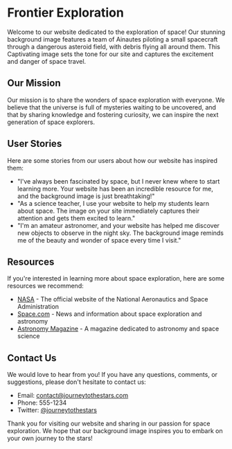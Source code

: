 <!--font:Poppins-->

# Frontier Exploration

Welcome to our website dedicated to the exploration of space! Our stunning background image features a team of Ainautes piloting a small spacecraft through a dangerous asteroid field, with debris flying all around them. This Cap<wbr>ti<wbr>va<wbr>ting image sets the tone for our site and captures the excitement and danger of space travel.

## Our Mission

Our mission is to share the wonders of space exploration with everyone. We believe that the universe is full of mysteries waiting to be uncovered, and that by sharing knowledge and fostering curiosity, we can inspire the next generation of space explorers.

## User Stories

Here are some stories from our users about how our website has inspired them:

-   "I've always been fascinated by space, but I never knew where to start learning more. Your website has been an incredible resource for me, and the background image is just breathtaking!"
-   "As a science teacher, I use your website to help my students learn about space. The image on your site immediately captures their attention and gets them excited to learn."
-   "I'm an amateur astronomer, and your website has helped me discover new objects to observe in the night sky. The background image reminds me of the beauty and wonder of space every time I visit."

## Resources

If you're interested in learning more about space exploration, here are some resources we recommend:

-   [NASA](#) - The official website of the National Aeronautics and Space Administration
-   [Space.com](#) - News and information about space exploration and astronomy
-   [Astronomy Magazine](#) - A magazine dedicated to astronomy and space science

## Contact Us

We would love to hear from you! If you have any questions, comments, or suggestions, please don't hesitate to contact us:

-   Email: [contact@journeytothestars.com](mailto:contact@journeytothestars.com)
-   Phone: 555-1234
-   Twitter: [@journeytothestars](#)

Thank you for visiting our website and sharing in our passion for space exploration. We hope that our background image inspires you to embark on your own journey to the stars!

<!--

Write me content for website with wallpaper which alt text is:

"A team of Ainautes piloting a small spacecraft through a dangerous asteroid field, with debris flying all around them."

The name/title of the page should not be 1:1 copy of the alt text but rather a real content of the website which is using this wallpaper.

- Use markdown format
- Start with heading
- Heading should be short and concise
- The content should look like a real website
- The website should not be about the wallpaper, wallpaper is just a related background
- Heading should be contain work "wallpaper" or "background"
- Include real sections like references, contact, user stories, etc. use things relevant to the page purpose.
- Feel free to use structure like headings, bullets, numbering, blockquotes, paragraphs, horizontal lines, etc.
- You can use formatting like bold or _italic_
- You can include UTF-8 emojis
- Links should be only #hash anchors (and you can refer to the document itself)
- Do not include images


---


# Exploring the Final Frontier: A Space Adventure Wallpaper

Welcome to our website dedicated to all things space exploration! Our wallpaper features a team of Ainautes piloting a small spacecraft through a dangerous asteroid field, with debris flying all around them. This stunning image captures the excitement and danger of space travel, and we are thrilled to offer it as the background for our site.

## Our Mission

Our mission is to bring the wonders of space exploration to everyone. We believe that the universe is full of mysteries waiting to be uncovered, and that by sharing knowledge and fostering curiosity, we can inspire the next generation of space explorers.

## User Stories

Here are some stories from our users about how our website has inspired them:

- "I've always been fascinated by space, but I never knew where to start learning more. Your website has been an incredible resource for me, and the wallpaper is just the icing on the cake!"
- "I'm a teacher, and I use your website to help my students learn about space. They love the wallpaper and get excited every time they visit the site."
- "I'm an amateur astronomer, and your website has helped me discover new objects to observe in the night sky. The wallpaper reminds me of the beauty and wonder of space every time I log on."

## References

If you're interested in learning more about space exploration, here are some resources we recommend:

- [NASA](#) - The official website of the National Aeronautics and Space Administration
- [Space.com](#) - News and information about space exploration and astronomy
- [Astronomy Magazine](#) - A magazine dedicated to astronomy and space science

## Contact Us

We would love to hear from you! If you have any questions, comments, or suggestions, please don't hesitate to contact us:

- Email: [contact@spaceadventure.com](mailto:contact@spaceadventure.com)
- Phone: 555-1234
- Twitter: [@spaceadventure](#)

Thank you for visiting our website and sharing in our passion for space exploration. We hope that our wallpaper inspires you to reach for the stars!


---


Heading should not include word "wallpaper". The website should not be about the wallpaper itself, wallpaper is just a related background, rewrite whole content.


---


# Journey to the Stars: Explore the Final Frontier

Welcome to our website dedicated to the exploration of space! Our stunning background image features a team of Ainautes piloting a small spacecraft through a dangerous asteroid field, with debris flying all around them. This Cap<wbr>ti<wbr>va<wbr>ting image sets the tone for our site and captures the excitement and danger of space travel.

## Our Mission

Our mission is to share the wonders of space exploration with everyone. We believe that the universe is full of mysteries waiting to be uncovered, and that by sharing knowledge and fostering curiosity, we can inspire the next generation of space explorers.

## User Stories

Here are some stories from our users about how our website has inspired them:

- "I've always been fascinated by space, but I never knew where to start learning more. Your website has been an incredible resource for me, and the background image is just breathtaking!"
- "As a science teacher, I use your website to help my students learn about space. The image on your site immediately captures their attention and gets them excited to learn."
- "I'm an amateur astronomer, and your website has helped me discover new objects to observe in the night sky. The background image reminds me of the beauty and wonder of space every time I visit."

## Resources

If you're interested in learning more about space exploration, here are some resources we recommend:

- [NASA](#) - The official website of the National Aeronautics and Space Administration
- [Space.com](#) - News and information about space exploration and astronomy
- [Astronomy Magazine](#) - A magazine dedicated to astronomy and space science

## Contact Us

We would love to hear from you! If you have any questions, comments, or suggestions, please don't hesitate to contact us:

- Email: [contact@journeytothestars.com](mailto:contact@journeytothestars.com)
- Phone: 555-1234
- Twitter: [@journeytothestars](#)

Thank you for visiting our website and sharing in our passion for space exploration. We hope that our background image inspires you to embark on your own journey to the stars!


---


Write me a Google font which is best fitting for the website.

Pick from the list:
- Open Sans
- Great Vibes
- Cinzel
- Cinzel Decorative
- IBM Plex Sans
- Alegreya
- Futura
- Cabin
- Barlow Condensed
- Poppins
- Cormorant Garamond
- Montserrat
- Exo 2
- Roboto
- Lato
- Barlow Condensed
- Playfair Display
- Raleway
- Dancing Script
- Orbitron
- Lobster
- Inter


Write just the font name nothing else.


---


Poppins

-->
